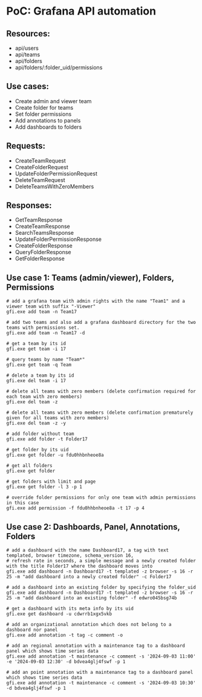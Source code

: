 # PoC: Grafana API automation

## Resources:

- api/users
- api/teams
- api/folders
- api/folders/:folder_uid/permissions

## Use cases:

- Create admin and viewer team
- Create folder for teams
- Set folder permissions
- Add annotations to panels
- Add dashboards to folders

## Requests:

- CreateTeamRequest
- CreateFolderRequest
- UpdateFolderPermissionRequest
- DeleteTeamRequest
- DeleteTeamsWithZeroMembers

## Responses:

- GetTeamResponse
- CreateTeamResponse
- SearchTeamsResponse
- UpdateFolderPermissionResponse
- CreateFolderResponse
- QueryFolderResponse
- GetFolderResponse

## Use case 1: Teams (admin/viewer), Folders, Permissions

```shell
# add a grafana team with admin rights with the name "Team1" and a viewer team with suffix "-Viewer"
gfi.exe add team -n Team17

# add two teams and also add a grafana dashboard directory for the two teams with permissions set.
gfi.exe add team -n Team17 -d

# get a team by its id
gfi.exe get team -i 17

# query teams by name "Team*"
gfi.exe get team -q Team

# delete a team by its id
gfi.exe del team -i 17

# delete all teams with zero members (delete confirmation required for each team with zero members)
gfi.exe del team -z

# delete all teams with zero members (delete confirmation prematurely given for all teams with zero members)
gfi.exe del team -z -y

# add folder without team
gfi.exe add folder -t Folder17

# get folder by its uid
gfi.exe get folder -u fdu0hhbnheoe8a

# get all folders
gfi.exe get folder

# get folders with limit and page 
gfi.exe get folder -l 3 -p 1

# override folder permissions for only one team with admin permissions in this case
gfi.exe add permission -f fdu0hhbnheoe8a -t 17 -p 4 
```

## Use case 2: Dashboards, Panel, Annotations, Folders

```shell
# add a dashboard with the name Dashboard17, a tag with text templated, browser timezone, schema_version 16, 
# refresh rate in seconds, a simple message and a newly created folder with the title Folder17 where the dashboard moves into
gfi.exe add dashboard -n Dashboard17 -t templated -z browser -s 16 -r 25 -m "add dashboard into a newly created folder" -c Folder17

# add a dashboard into an existing folder by specifying the folder_uid
gfi.exe add dashboard -n Dashboard17 -t templated -z browser -s 16 -r 25 -m "add dashboard into an existing folder" -f edwro045bsg74b

# get a dashboard with its meta info by its uid
gfi.exe get dashboard -u cdwrrb1xgx5vkb

# add an organizational annotation which does not belong to a dashboard nor panel
gfi.exe add annotation -t tag -c comment -o

# add an regional annotation with a maintenance tag to a dashboard panel which shows time series data
gfi.exe add annotation -t maintenance -c comment -s '2024-09-03 11:00' -e '2024-09-03 12:30' -d bdvea4glj4fswf -p 1

# add an point annotation with a maintenance tag to a dashboard panel which shows time series data
gfi.exe add annotation -t maintenance -c comment -s '2024-09-03 10:30' -d bdvea4glj4fswf -p 1
```